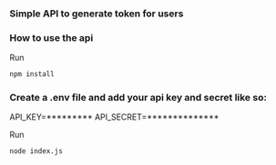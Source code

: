 ### Simple API to generate token for users

### How to use the api

Run 
```bash 
npm install

```

### Create a .env file and add your api key and secret like so:

API_KEY=*********
API_SECRET=**************

Run 
```bash 
node index.js

```
